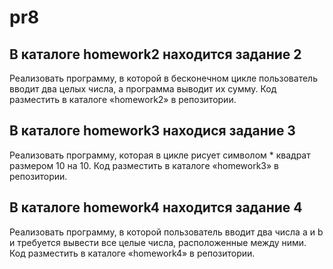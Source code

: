 # pr8


## В каталоге homework2 находится задание 2

Реализовать программу, в которой в бесконечном цикле пользователь
вводит два целых числа, а программа выводит их сумму. Код разместить
в каталоге «homework2» в репозитории.

## В каталоге homework3 находися задание 3

Реализовать программу, которая в цикле рисует символом * квадрат
размером 10 на 10. Код разместить в каталоге «homework3» в
репозитории.

## В каталоге homework4 находится задание 4

Реализовать программу, в которой пользователь вводит два числа a и b
и требуется вывести все целые числа, расположенные между ними. Код
разместить в каталоге «homework4» в репозитории.